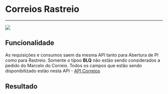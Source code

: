 # Correios Rastreio

---

![](http://developers.connectparts.com.br/imagens/CorreioRastreio01.png)

## Funcionalidade

As requisições e consumos saem da mesma API tanto para Abertura de PI como para Rastreio. Somente o tipoo **BLQ** não estão sendo considerados a pedido do Marcelo do Correio. Todos os campos que estão sendo disponibilizado estão nesta API - [API Correios](https://www.correios.com.br/para-voce/precisa-de-ajuda/como-rastrear-um-objeto/atualizacoes-no-sro)

## Resultado